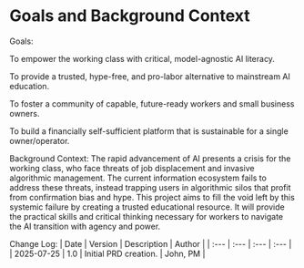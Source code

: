 # Goals and Background Context

Goals:

To empower the working class with critical, model-agnostic AI literacy.

To provide a trusted, hype-free, and pro-labor alternative to mainstream AI education.

To foster a community of capable, future-ready workers and small business owners.

To build a financially self-sufficient platform that is sustainable for a single owner/operator.

Background Context:
The rapid advancement of AI presents a crisis for the working class, who face threats of job displacement and invasive algorithmic management. The current information ecosystem fails to address these threats, instead trapping users in algorithmic silos that profit from confirmation bias and hype. This project aims to fill the void left by this systemic failure by creating a trusted educational resource. It will provide the practical skills and critical thinking necessary for workers to navigate the AI transition with agency and power.

Change Log:
| Date | Version | Description | Author |
| :--- | :--- | :--- | :--- |
| 2025-07-25 | 1.0 | Initial PRD creation. | John, PM |